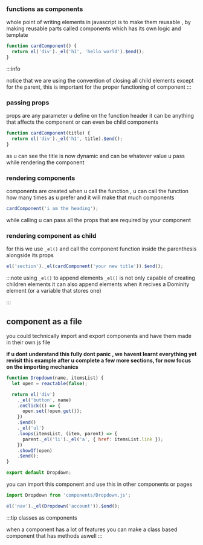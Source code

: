 ### functions as components

whole point of writing elements in javascript is to make them reusable , by making reusable parts called components which has its own logic and template

```js
function cardComponent() {
  return el('div')._el('h1', 'hello world').$end();
}
```

:::info

notice that we are using the convention of closing all child elements except for the parent, this is important for the proper functioning of component
:::

### passing props

props are any parameter u define on the function header it can be anything that affects the component or can even be child components

```js
function cardComponent(title) {
  return el('div')._el('h1', title).$end();
}
```

as u can see the title is now dynamic and can be whatever value u pass while rendering the component

### rendering components

components are created when u call the function , u can call the function how many times as u prefer and it will make that much components

```js
cardComponent('i am the heading');
```

while calling u can pass all the props that are required by your component

### rendering component as child

for this we use `_el()` and call the component function inside the parenthesis alongside its props

```js
el('section')._el(cardComponent('your new title')).$end();
```

:::note using `_el()` to append elements
`_el()` is not only capable of creating children elements it can also append elements when it recives a Dominity element (or a variable that stores one)

:::

## component as a file

you could technically import and export components and have them made in their own js file

**if u dont understand this fully dont panic , we havent learnt everything yet revisit this example after u complete a few more sections, for now focus on the importing mechanics**

```js title='components/Dropdown.js'
function Dropdown(name, itemsList) {
  let open = reactable(false);

  return el('div')
    ._el('button', name)
    .onClick(() => {
      open.set(!open.get());
    })
    .$end()
    ._el('ul')
    .loops(itemsList, (item, parent) => {
      parent._el('li')._el('a', { href: itemsList.link });
    })
    .showIf(open)
    .$end();
}

export default Dropdown;
```

you can import this component and use this in other components or pages

```js title='app.js'
import Dropdown from 'components/Dropdown.js';

el('nav')._el(Dropdown('account')).$end();
```

:::tip classes as components

when a component has a lot of features you can make a class based component that has methods aswell
:::
